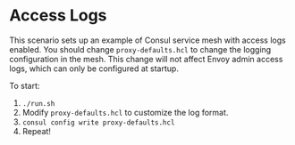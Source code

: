 # Access Logs

This scenario sets up an example of Consul service mesh with access logs enabled.
You should change `proxy-defaults.hcl` to change the logging configuration in the mesh. 
This change will not affect Envoy admin access logs, which can only be configured at startup.

To start:
1. `./run.sh`
1. Modify `proxy-defaults.hcl` to customize the log format.
1. `consul config write proxy-defaults.hcl`
1. Repeat!
